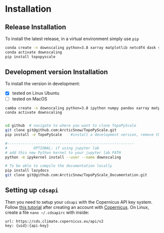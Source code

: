 # Installation

## Release Installation
To install the latest release, in a virtual environment simply use `pip`

```bash
conda create -n downscaling python=3.8 xarray matplotlib netcdf4 dask scipy rasterio scikit-learn gdal
conda activate downscaling
pip install topopyscale
```

## Development version Installation
To install the version in development:
- [x] tested on Linux Ubuntu
- [ ] tested on MacOS

```bash
camba create -n downscaling python=3.8 ipython numpy pandas xarray matplotlib netcdf4 ipykernel scikit-learn rasterio gdal pyproj munch
conda activate downscaling


cd github  # navigate to where you want to clone TopoPyScale
git clone git@github.com:ArcticSnow/TopoPyScale.git
pip install -e TopoPyScale    #install a development version, remove the -e for normal install

#----------------------------------------------------------
#            OPTIONAL: if using jupyter lab
# add this new Python kernel to your jupyter lab PATH
python -m ipykernel install --user --name downscaling

# To be able to compile the documentation locally
pip install lazydocs
git clone git@github.com:ArcticSnow/TopoPyScale_Documentation.git   
```

## Setting up `cdsapi`

Then you need to setup your `cdsapi` with the Copernicus API key system. Follow [this tutorial](https://cds.climate.copernicus.eu/api-how-to#install-the-cds-api-key) after creating an account with [Copernicus](https://cds.climate.copernicus.eu/). On Linux, create a file `nano ~/.cdsapirc` with inside:

```
url: https://cds.climate.copernicus.eu/api/v2
key: {uid}:{api-key}
```